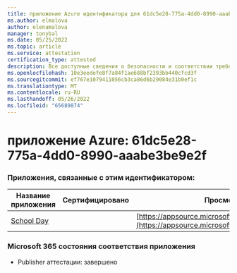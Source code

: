 ```yaml
---
title: приложение Azure идентификатора для 61dc5e28-775a-4dd0-8990-aaabe3be9e2f
ms.author: elmalova
author: elenamalova
manager: tonybal
ms.date: 05/25/2022
ms.topic: article
ms.service: attestation
certification_type: attested
description: Все доступные сведения о безопасности и соответствии требованиям для 61dc5e28-775a-4dd0-8990-aaabe3be9e2f.
ms.openlocfilehash: 10e3eedefe8f7a84f1ae688bf2393bb440cfcd3f
ms.sourcegitcommit: ef767e1079411056cb3ca86d6b29084e31b0ef1c
ms.translationtype: MT
ms.contentlocale: ru-RU
ms.lasthandoff: 05/26/2022
ms.locfileid: "65689874"
---
```

# <a name="azure-app-id-61dc5e28-775a-4dd0-8990-aaabe3be9e2f"></a>приложение Azure: 61dc5e28-775a-4dd0-8990-aaabe3be9e2f


### <a name="apps-associated-with-this-id"></a>Приложения, связанные с этим идентификатором:
| **Название приложения** | **Сертифицировано** | **Просмотр в AppSource** |
|--------------|---------------|-----------------------|
| [School Day](../forward/WA200001430.md) |  | [https://appsource.microsoft.com/product/office/WA200001430](https://appsource.microsoft.com/product/office/WA200001430) |

### <a name="microsoft-365-app-compliance-status"></a>Microsoft 365 состояния соответствия приложения
- Publisher аттестации: завершено
